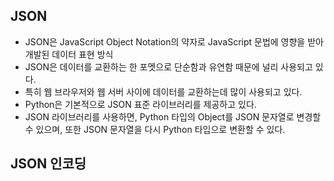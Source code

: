 ## JSON
- JSON은 JavaScript Object Notation의 약자로 JavaScript 문법에 영향을 받아 개발된 데이터 표현 방식
- JSON은 데이터를 교환하는 한 포멧으로 단순함과 유연함 때문에 널리 사용되고 있다.
- 특히 웹 브라우저와 웹 서버 사이에 데이터를 교환하는데 많이 사용되고 있다.
- Python은 기본적으로 JSON 표준 라이브러리를 제공하고 있다.
- JSON 라이브러리를 사용하면, Python 타입의 Object를 JSON 문자열로 변경할 수 있으며, 또한 JSON 문자열을 다시 Python 타입으로 변환할 수 있다.

## JSON 인코딩